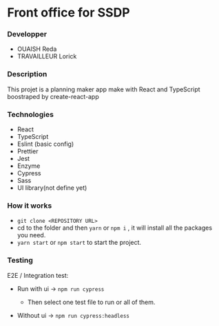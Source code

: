 # Front office for SSDP

### Developper
- OUAISH Reda
- TRAVAILLEUR Lorick

### Description

This projet is a planning maker app make with React and TypeScript boostraped by create-react-app

### Technologies

- React
- TypeScript
- Eslint (basic config)
- Prettier
- Jest
- Enzyme
- Cypress
- Sass
- UI library(not define yet)

### How it works

- ```git clone <REPOSITORY URL>```
- cd to the folder and then `yarn` or `npm i` , it will install all the packages you need.
- `yarn start` or `npm start` to start the project.

### Testing

E2E / Integration test:

- Run with ui -> ```npm run cypress ```
  - Then select one test file to run or all of them.

- Without ui ->  ```npm run cypress:headless ```
